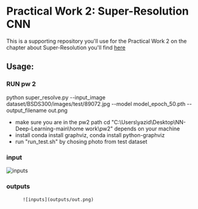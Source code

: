 # Practical Work 2: Super-Resolution CNN

This is a supporting repository you'll use for the Practical Work 2 on the chapter about Super-Resolution you'll find [here](https://cpcdoy.github.io/articles/tp-2/)

## Usage:


### RUN pw 2
python super_resolve.py --input_image dataset/BSDS300/images/test/89072.jpg --model model_epoch_50.pth --output_filename out.png
* make sure you are in the pw2 path cd "C:\Users\yazid\Desktop\NN-Deep-Learning-main\home work\pw2" depends on your machine
* install conda install graphviz, conda install python-graphviz
* run "run_test.sh" by chosing photo from test dataset 


### input

![inputs](outputs/in.png)

### outputs
          ![inputs](outputs/out.png)